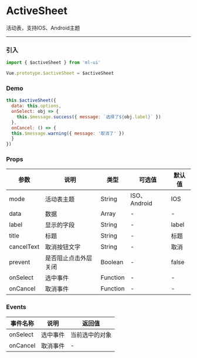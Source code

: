 # ActiveSheet

活动表，支持IOS、Android主题
<hr>

### 引入
```js
import { $activeSheet } from 'ml-ui'

Vue.prototype.$activeSheet = $activeSheet
```
### Demo
```js
this.$activeSheet({
  data: this.options,
  onSelect: obj => {
    this.$message.success({ message: `选择了${obj.label}` })
  },
  onCancel: () => {
  this.$message.warning({ message: '取消了' })
  }
})
```
### Props
| 参数          | 说明            | 类型            | 可选值                 | 默认值   |
|-------------  |---------------- |---------------- |---------------------- |-------- |
| mode        | 活动表主题 | String  | ISO、Android |  IOS| 
| data       | 数据  | Array  | - |  -| 
| label       |  显示的字段  | String  | - |  label| 
| title       |  标题  | String  | - | 标题 | 
| cancelText       |  取消按钮文字  | String  | - |  取消| 
| prevent    | 是否阻止点击外层关闭   | Boolean  | - | false |
| onSelect       |  选中事件  | Function  | - |  -| 
| onCancel       |  取消事件  | Function  | - |  -| 

### Events
| 事件名称          | 说明            | 返回值 |
|-------------  |---------------- | ---- |
|onSelect	  | 选中事件	 | 当前选中的对象 |
|onCancel	  | 取消事件	 | - |
